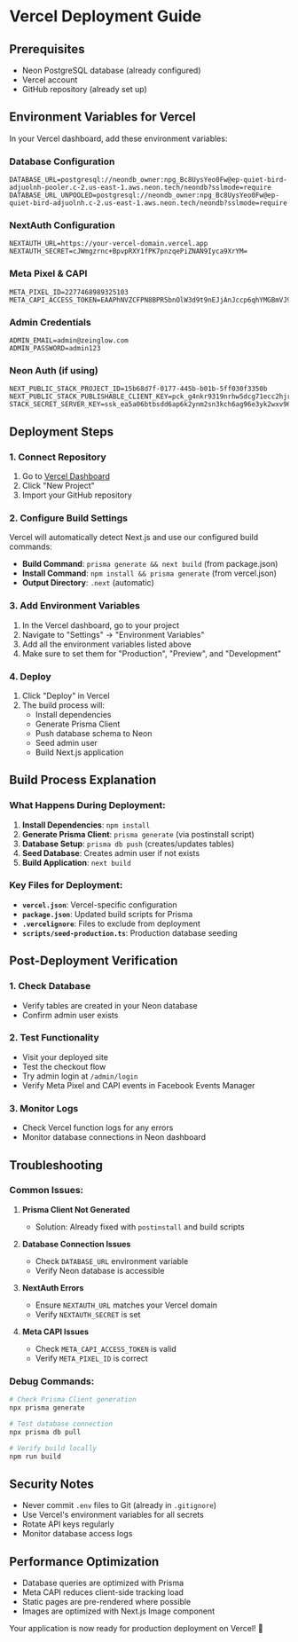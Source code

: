 # Vercel Deployment Guide

## Prerequisites
- Neon PostgreSQL database (already configured)
- Vercel account
- GitHub repository (already set up)

## Environment Variables for Vercel

In your Vercel dashboard, add these environment variables:

### Database Configuration
```
DATABASE_URL=postgresql://neondb_owner:npg_Bc8UysYeo0Fw@ep-quiet-bird-adjuolnh-pooler.c-2.us-east-1.aws.neon.tech/neondb?sslmode=require
DATABASE_URL_UNPOOLED=postgresql://neondb_owner:npg_Bc8UysYeo0Fw@ep-quiet-bird-adjuolnh.c-2.us-east-1.aws.neon.tech/neondb?sslmode=require
```

### NextAuth Configuration
```
NEXTAUTH_URL=https://your-vercel-domain.vercel.app
NEXTAUTH_SECRET=cJWmgzrnc+BpvpRXY1fPK7pnzqePiZNAN9Iyca9XrYM=
```

### Meta Pixel & CAPI
```
META_PIXEL_ID=2277468989325103
META_CAPI_ACCESS_TOKEN=EAAPhNVZCFPN8BPR5bnOlW3d9t9nEJjAnJccp6qhYMGBmVJ93tq12ngcTFlBiYFZBalxnNtlUUbKQ1ONZCfARFwZAoOMN7vmVoNgpyf7CrUZCWC62onKck2pupHjOMk6PYqnVZBRHWc9solQYIlavC1bhFONcNLnZA5IuhkYaZA30WaRgJfuU1hqpfQnusGStmpgZC5AZDZD
```

### Admin Credentials
```
ADMIN_EMAIL=admin@zeinglow.com
ADMIN_PASSWORD=admin123
```

### Neon Auth (if using)
```
NEXT_PUBLIC_STACK_PROJECT_ID=15b68d7f-0177-445b-b01b-5ff030f3350b
NEXT_PUBLIC_STACK_PUBLISHABLE_CLIENT_KEY=pck_g4nkr9319nrhw5dcg71ecc2hjrpxcgss5rzmeam3hr4g8
STACK_SECRET_SERVER_KEY=ssk_ea5a06btbsdd6ap6k2ynm2sn3kch6ag96e3yk2wxv96m0
```

## Deployment Steps

### 1. Connect Repository
1. Go to [Vercel Dashboard](https://vercel.com/dashboard)
2. Click "New Project"
3. Import your GitHub repository

### 2. Configure Build Settings
Vercel will automatically detect Next.js and use our configured build commands:
- **Build Command**: `prisma generate && next build` (from package.json)
- **Install Command**: `npm install && prisma generate` (from vercel.json)
- **Output Directory**: `.next` (automatic)

### 3. Add Environment Variables
1. In the Vercel dashboard, go to your project
2. Navigate to "Settings" → "Environment Variables"
3. Add all the environment variables listed above
4. Make sure to set them for "Production", "Preview", and "Development"

### 4. Deploy
1. Click "Deploy" in Vercel
2. The build process will:
   - Install dependencies
   - Generate Prisma Client
   - Push database schema to Neon
   - Seed admin user
   - Build Next.js application

## Build Process Explanation

### What Happens During Deployment:

1. **Install Dependencies**: `npm install`
2. **Generate Prisma Client**: `prisma generate` (via postinstall script)
3. **Database Setup**: `prisma db push` (creates/updates tables)
4. **Seed Database**: Creates admin user if not exists
5. **Build Application**: `next build`

### Key Files for Deployment:

- **`vercel.json`**: Vercel-specific configuration
- **`package.json`**: Updated build scripts for Prisma
- **`.vercelignore`**: Files to exclude from deployment
- **`scripts/seed-production.ts`**: Production database seeding

## Post-Deployment Verification

### 1. Check Database
- Verify tables are created in your Neon database
- Confirm admin user exists

### 2. Test Functionality
- Visit your deployed site
- Test the checkout flow
- Try admin login at `/admin/login`
- Verify Meta Pixel and CAPI events in Facebook Events Manager

### 3. Monitor Logs
- Check Vercel function logs for any errors
- Monitor database connections in Neon dashboard

## Troubleshooting

### Common Issues:

1. **Prisma Client Not Generated**
   - Solution: Already fixed with `postinstall` and build scripts

2. **Database Connection Issues**
   - Check `DATABASE_URL` environment variable
   - Verify Neon database is accessible

3. **NextAuth Errors**
   - Ensure `NEXTAUTH_URL` matches your Vercel domain
   - Verify `NEXTAUTH_SECRET` is set

4. **Meta CAPI Issues**
   - Check `META_CAPI_ACCESS_TOKEN` is valid
   - Verify `META_PIXEL_ID` is correct

### Debug Commands:
```bash
# Check Prisma Client generation
npx prisma generate

# Test database connection
npx prisma db pull

# Verify build locally
npm run build
```

## Security Notes

- Never commit `.env` files to Git (already in `.gitignore`)
- Use Vercel's environment variables for all secrets
- Rotate API keys regularly
- Monitor database access logs

## Performance Optimization

- Database queries are optimized with Prisma
- Meta CAPI reduces client-side tracking load
- Static pages are pre-rendered where possible
- Images are optimized with Next.js Image component

Your application is now ready for production deployment on Vercel! 🚀
